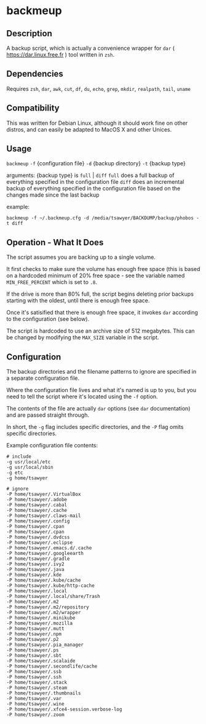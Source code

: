 # backmeup
## Description

A backup script, which is actually a convenience wrapper for `dar` ( https://dar.linux.free.fr ) tool written in `zsh`.

## Dependencies
Requires `zsh`, `dar`, `awk`, `cut`, `df`, `du`, `echo`, `grep`, `mkdir`, `realpath`, `tail`, `uname`

## Compatibility
This was written for Debian Linux, although it should work fine on other distros, and can easily be adapted to MacOS X and other Unices.

## Usage

`backmeup`
   `-f` {configuration file}
   `-d` {backup directory}
   `-t` {backup type}

arguments:
  {backup type} is `full` | `diff`
    `full` does a full backup of everything specified in the configuration file
    `diff` does an incremental backup of everything specified in the configuration file based on the changes made since the last backup

example:

   `backmeup -f ~/.backmeup.cfg -d /media/tsawyer/BACKDUMP/backup/phobos -t diff`

## Operation - What It Does

The script assumes you are backing up to a single volume.

It first checks to make sure the volume has enough free space (this is based on a hardcoded minimum of 20% free space - see the variable named `MIN_FREE_PERCENT` which is set to `.8`.

If the drive is more than 80% full, the script begins deleting prior backups starting with the oldest, until there is enough free space.

Once it's satisified that there is enough free space, it invokes `dar` according to the configuration (see below).

The script is hardcoded to use an archive size of 512 megabytes. This can be changed by modifying the `MAX_SIZE` variable in the script.

## Configuration

The backup directories and the filename patterns to ignore are specified in a separate configuration file.

Where the configuration file lives and what it's named is up to you, but you need to tell the script where it's located using the `-f` option.

The contents of the file are actually `dar` options (see `dar` documentation) and are passed straight through.

In short, the `-g` flag includes specific directories, and the `-P` flag omits specific directories.

Example configuration file contents:
    
    # include
    -g usr/local/etc 
    -g usr/local/sbin 
    -g etc
    -g home/tsawyer
    
    # ignore
    -P home/tsawyer/.VirtualBox
    -P home/tsawyer/.adobe
    -P home/tsawyer/.cabal
    -P home/tsawyer/.cache
    -P home/tsawyer/.claws-mail
    -P home/tsawyer/.config
    -P home/tsawyer/.cpan
    -P home/tsawyer/.cpan
    -P home/tsawyer/.dvdcss
    -P home/tsawyer/.eclipse
    -P home/tsawyer/.emacs.d/.cache
    -P home/tsawyer/.googleearth
    -P home/tsawyer/.gradle
    -P home/tsawyer/.ivy2
    -P home/tsawyer/.java
    -P home/tsawyer/.kde
    -P home/tsawyer/.kube/cache
    -P home/tsawyer/.kube/http-cache
    -P home/tsawyer/.local 
    -P home/tsawyer/.local/share/Trash
    -P home/tsawyer/.m2
    -P home/tsawyer/.m2/repository
    -P home/tsawyer/.m2/wrapper
    -P home/tsawyer/.minikube
    -P home/tsawyer/.mozilla
    -P home/tsawyer/.mutt
    -P home/tsawyer/.npm
    -P home/tsawyer/.p2
    -P home/tsawyer/.pia_manager
    -P home/tsawyer/.ps
    -P home/tsawyer/.sbt
    -P home/tsawyer/.scalaide
    -P home/tsawyer/.secondlife/cache
    -P home/tsawyer/.ssb
    -P home/tsawyer/.ssh
    -P home/tsawyer/.stack
    -P home/tsawyer/.steam
    -P home/tsawyer/.thumbnails
    -P home/tsawyer/.var
    -P home/tsawyer/.wine
    -P home/tsawyer/.xfce4-session.verbose-log
    -P home/tsawyer/.zoom
    
